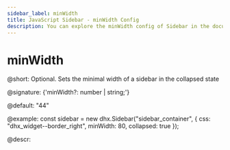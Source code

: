 ```yaml
---
sidebar_label: minWidth
title: JavaScript Sidebar - minWidth Config 
description: You can explore the minWidth config of Sidebar in the documentation of the DHTMLX JavaScript UI library. Browse developer guides and API reference, try out code examples and live demos, and download a free 30-day evaluation version of DHTMLX Suite 7.
---
```


# minWidth

@short: Optional. Sets the minimal width of a sidebar in the collapsed state

@signature: {'minWidth?: number | string;'}

@default: "44"

@example:
const sidebar = new dhx.Sidebar("sidebar_container", {
    css: "dhx_widget--border_right",
    minWidth: 80,
    collapsed: true
});

@descr:
